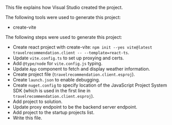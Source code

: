 This file explains how Visual Studio created the project.

The following tools were used to generate this project:
- create-vite

The following steps were used to generate this project:
- Create react project with create-vite: `npm init --yes vite@latest travelrecommendation.client -- --template=react-ts`.
- Update `vite.config.ts` to set up proxying and certs.
- Add `@type/node` for `vite.config.js` typing.
- Update `App` component to fetch and display weather information.
- Create project file (`travelrecommendation.client.esproj`).
- Create `launch.json` to enable debugging.
- Create `nuget.config` to specify location of the JavaScript Project System SDK (which is used in the first line in `travelrecommendation.client.esproj`).
- Add project to solution.
- Update proxy endpoint to be the backend server endpoint.
- Add project to the startup projects list.
- Write this file.
